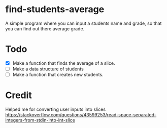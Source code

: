# find-students-average
A simple program where you can input a students name and grade, so that you can find out there average grade.
# Todo

- [x] Make a function that finds the average of a slice.
- [ ] Make a data structure of students
- [ ] Make a function that creates new students.

# Credit
Helped me for converting user inputs into slices
https://stackoverflow.com/questions/43599253/read-space-separated-integers-from-stdin-into-int-slice

